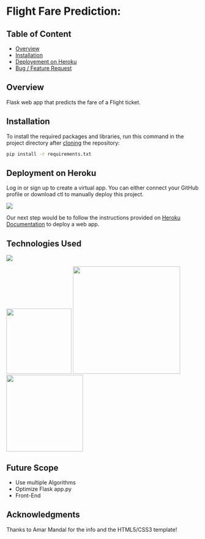 # Flight Fare Prediction: 

## Table of Content
  * [Overview](#overview)
  * [Installation](#installation)
  * [Deployement on Heroku](#deployement-on-heroku)
  * [Bug / Feature Request](#bug---feature-request)

## Overview
Flask web app that predicts the fare of a Flight ticket.

## Installation
To install the required packages and libraries, run this command in the project directory after [cloning](https://www.howtogeek.com/451360/how-to-clone-a-github-repository/) the repository:
```bash
pip install -r requirements.txt
```

## Deployment on Heroku
Log in or sign up to create a virtual app. You can either connect your GitHub profile or download ctl to manually deploy this project.

[![](https://i.imgur.com/dKmlpqX.png)](https://heroku.com)

Our next step would be to follow the instructions provided on [Heroku Documentation](https://devcenter.heroku.com/articles/getting-started-with-python) to deploy a web app.

## Technologies Used

![](https://forthebadge.com/images/badges/made-with-python.svg)

[<img target="_blank" src="https://flask.palletsprojects.com/en/1.1.x/_images/flask-logo.png" width=170>](https://flask.palletsprojects.com/en/1.1.x/) [<img target="_blank" src="https://number1.co.za/wp-content/uploads/2017/10/gunicorn_logo-300x85.png" width=280>](https://gunicorn.org) [<img target="_blank" src="https://scikit-learn.org/stable/_static/scikit-learn-logo-small.png" width=200>](https://scikit-learn.org/stable/) 


## Future Scope

* Use multiple Algorithms
* Optimize Flask app.py
* Front-End

## Acknowledgments
Thanks to Amar Mandal for the info and the HTML5/CSS3 template!
